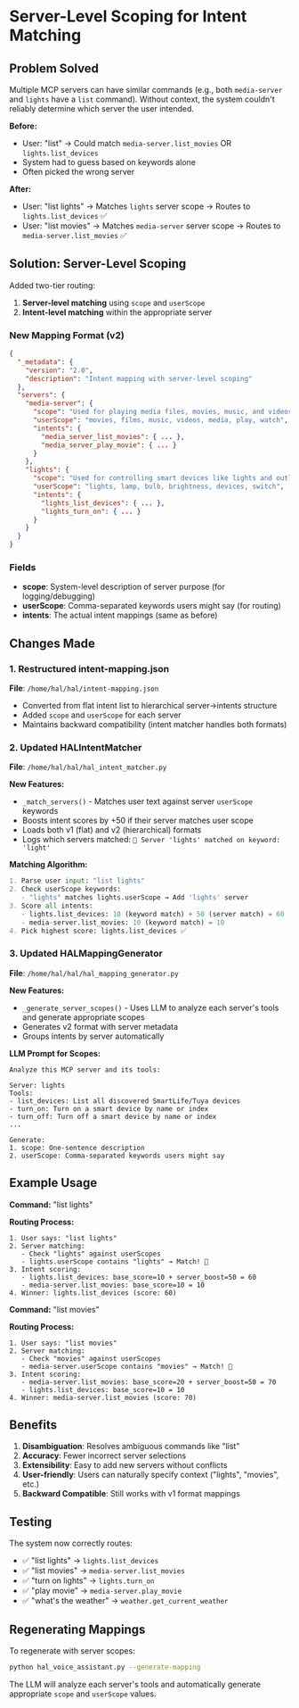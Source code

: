 # Server-Level Scoping for Intent Matching

## Problem Solved

Multiple MCP servers can have similar commands (e.g., both `media-server` and `lights` have a `list` command). Without context, the system couldn't reliably determine which server the user intended.

**Before:**
- User: "list" → Could match `media-server.list_movies` OR `lights.list_devices`
- System had to guess based on keywords alone
- Often picked the wrong server

**After:**
- User: "list lights" → Matches `lights` server scope → Routes to `lights.list_devices` ✅
- User: "list movies" → Matches `media-server` server scope → Routes to `media-server.list_movies` ✅

## Solution: Server-Level Scoping

Added two-tier routing:
1. **Server-level matching** using `scope` and `userScope`
2. **Intent-level matching** within the appropriate server

### New Mapping Format (v2)

```json
{
  "_metadata": {
    "version": "2.0",
    "description": "Intent mapping with server-level scoping"
  },
  "servers": {
    "media-server": {
      "scope": "Used for playing media files, movies, music, and videos...",
      "userScope": "movies, films, music, videos, media, play, watch",
      "intents": {
        "media_server_list_movies": { ... },
        "media_server_play_movie": { ... }
      }
    },
    "lights": {
      "scope": "Used for controlling smart devices like lights and outlets...",
      "userScope": "lights, lamp, bulb, brightness, devices, switch",
      "intents": {
        "lights_list_devices": { ... },
        "lights_turn_on": { ... }
      }
    }
  }
}
```

### Fields

- **scope**: System-level description of server purpose (for logging/debugging)
- **userScope**: Comma-separated keywords users might say (for routing)
- **intents**: The actual intent mappings (same as before)

## Changes Made

### 1. Restructured intent-mapping.json
**File**: `/home/hal/hal/intent-mapping.json`

- Converted from flat intent list to hierarchical server→intents structure
- Added `scope` and `userScope` for each server
- Maintains backward compatibility (intent matcher handles both formats)

### 2. Updated HALIntentMatcher
**File**: `/home/hal/hal/hal_intent_matcher.py`

**New Features:**
- `_match_servers()` - Matches user text against server `userScope` keywords
- Boosts intent scores by +50 if their server matches user scope
- Loads both v1 (flat) and v2 (hierarchical) formats
- Logs which servers matched: `🎯 Server 'lights' matched on keyword: 'light'`

**Matching Algorithm:**
```python
1. Parse user input: "list lights"
2. Check userScope keywords:
   - "lights" matches lights.userScope → Add 'lights' server
3. Score all intents:
   - lights.list_devices: 10 (keyword match) + 50 (server match) = 60
   - media-server.list_movies: 10 (keyword match) = 10
4. Pick highest score: lights.list_devices ✅
```

### 3. Updated HALMappingGenerator
**File**: `/home/hal/hal/hal_mapping_generator.py`

**New Features:**
- `_generate_server_scopes()` - Uses LLM to analyze each server's tools and generate appropriate scopes
- Generates v2 format with server metadata
- Groups intents by server automatically

**LLM Prompt for Scopes:**
```
Analyze this MCP server and its tools:

Server: lights
Tools:
- list_devices: List all discovered SmartLife/Tuya devices
- turn_on: Turn on a smart device by name or index
- turn_off: Turn off a smart device by name or index
...

Generate:
1. scope: One-sentence description
2. userScope: Comma-separated keywords users might say
```

## Example Usage

**Command:** "list lights"

**Routing Process:**
```
1. User says: "list lights"
2. Server matching:
   - Check "lights" against userScopes
   - lights.userScope contains "lights" → Match! 🎯
3. Intent scoring:
   - lights.list_devices: base_score=10 + server_boost=50 = 60
   - media-server.list_movies: base_score=10 = 10
4. Winner: lights.list_devices (score: 60)
```

**Command:** "list movies"

**Routing Process:**
```
1. User says: "list movies"
2. Server matching:
   - Check "movies" against userScopes
   - media-server.userScope contains "movies" → Match! 🎯
3. Intent scoring:
   - media-server.list_movies: base_score=20 + server_boost=50 = 70
   - lights.list_devices: base_score=10 = 10
4. Winner: media-server.list_movies (score: 70)
```

## Benefits

1. **Disambiguation**: Resolves ambiguous commands like "list"
2. **Accuracy**: Fewer incorrect server selections
3. **Extensibility**: Easy to add new servers without conflicts
4. **User-friendly**: Users can naturally specify context ("lights", "movies", etc.)
5. **Backward Compatible**: Still works with v1 format mappings

## Testing

The system now correctly routes:
- ✅ "list lights" → `lights.list_devices`
- ✅ "list movies" → `media-server.list_movies`
- ✅ "turn on lights" → `lights.turn_on`
- ✅ "play movie" → `media-server.play_movie`
- ✅ "what's the weather" → `weather.get_current_weather`

## Regenerating Mappings

To regenerate with server scopes:
```bash
python hal_voice_assistant.py --generate-mapping
```

The LLM will analyze each server's tools and automatically generate appropriate `scope` and `userScope` values.
